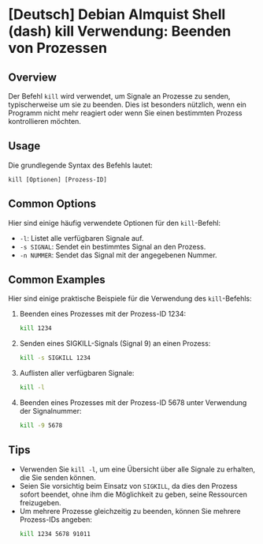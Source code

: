 # [Deutsch] Debian Almquist Shell (dash) kill Verwendung: Beenden von Prozessen

## Overview
Der Befehl `kill` wird verwendet, um Signale an Prozesse zu senden, typischerweise um sie zu beenden. Dies ist besonders nützlich, wenn ein Programm nicht mehr reagiert oder wenn Sie einen bestimmten Prozess kontrollieren möchten.

## Usage
Die grundlegende Syntax des Befehls lautet:

```
kill [Optionen] [Prozess-ID]
```

## Common Options
Hier sind einige häufig verwendete Optionen für den `kill`-Befehl:

- `-l`: Listet alle verfügbaren Signale auf.
- `-s SIGNAL`: Sendet ein bestimmtes Signal an den Prozess.
- `-n NUMMER`: Sendet das Signal mit der angegebenen Nummer.

## Common Examples
Hier sind einige praktische Beispiele für die Verwendung des `kill`-Befehls:

1. Beenden eines Prozesses mit der Prozess-ID 1234:
   ```bash
   kill 1234
   ```

2. Senden eines SIGKILL-Signals (Signal 9) an einen Prozess:
   ```bash
   kill -s SIGKILL 1234
   ```

3. Auflisten aller verfügbaren Signale:
   ```bash
   kill -l
   ```

4. Beenden eines Prozesses mit der Prozess-ID 5678 unter Verwendung der Signalnummer:
   ```bash
   kill -9 5678
   ```

## Tips
- Verwenden Sie `kill -l`, um eine Übersicht über alle Signale zu erhalten, die Sie senden können.
- Seien Sie vorsichtig beim Einsatz von `SIGKILL`, da dies den Prozess sofort beendet, ohne ihm die Möglichkeit zu geben, seine Ressourcen freizugeben.
- Um mehrere Prozesse gleichzeitig zu beenden, können Sie mehrere Prozess-IDs angeben:
  ```bash
  kill 1234 5678 91011
  ```